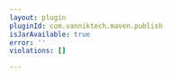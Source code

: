 ```yaml
---
layout: plugin
pluginId: com.vanniktech.maven.publish
isJarAvailable: true
error: ''
violations: []

---
```

